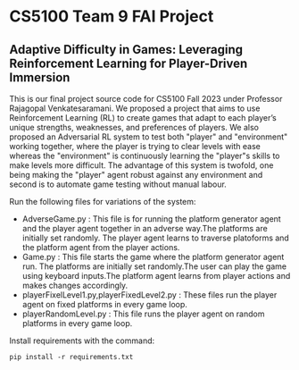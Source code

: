 # CS5100 Team 9 FAI Project

## Adaptive Difficulty in Games: Leveraging Reinforcement Learning for Player-Driven Immersion
This is our final project source code for CS5100 Fall 2023 under Professor Rajagopal Venkatesaramani. We proposed a project that aims to use Reinforcement Learning (RL) to create games that adapt to each player’s unique strengths, weaknesses, and preferences of players. We also proposed an Adversarial RL system to test both "player" and "environment" working together, where the player is trying to clear levels with
ease whereas the "environment" is continuously learning the "player"s skills to make levels more difficult. The advantage of this system is twofold, one being making the "player" agent robust against any environment and second is to automate game testing without manual labour.

Run the following files for variations of the system:
- AdverseGame.py : This file is for running the platform generator agent and the player agent together in an adverse way.The platforms are initially set randomly. The player agent learns to traverse platoforms and the platform agent from the player actions.
- Game.py : This file starts the game where the platform generator agent run. The platforms are initially set randomly.The user can play the game using keyboard inputs.The platform agent learns from player actions and makes changes accordingly.
- playerFixelLevel1.py,playerFixedLevel2.py : These files run the player agent on fixed platforms in every game loop.
- playerRandomLevel.py : This file runs the player agent on random platforms in every game loop.

Install requirements with the command:
```
pip install -r requirements.txt
```
